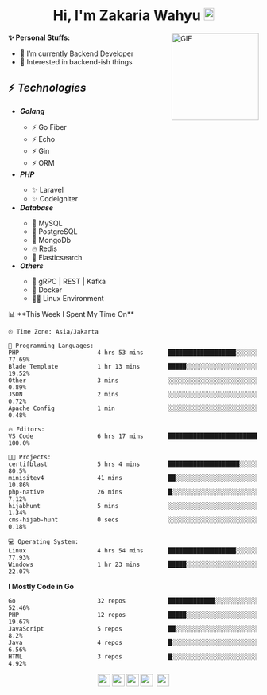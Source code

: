 <h1 align="center">Hi, I'm Zakaria Wahyu <img src="https://github.com/TheDudeThatCode/TheDudeThatCode/blob/master/Assets/Hi.gif" width="20px" height="25px"></h1>

<img align="right" alt="GIF" height="175px" src="https://www.nayakapratama.co.id/wp-content/uploads/2019/07/Website-Maintenance.gif" />

**✨ Personal Stuffs:**
- 🔭 I’m currently Backend Developer
- 🌱 Interested in backend-ish things

<h2>⚡ <i>Technologies</i></h2>
<ul>
<li><strong><i>Golang</i></strong></li>
  <ul>
    <li>⚡ Go Fiber</li>
    <li>⚡ Echo</li>
    <li>⚡ Gin</li>
    <li>⚡ ORM</li>
  </ul>
<li><strong><i>PHP</i></strong></li>
  <ul>
    <li>✨ Laravel</li>
    <li>✨ Codeigniter</li>
  </ul>
<li><strong><i>Database</i></strong></li>
  <ul>
    <li>🐬 MySQL</li>
    <li>🐘 PostgreSQL</li>
    <li>🍃 MongoDb</li>
    <li>🔥 Redis</li>
    <li>🔎 Elasticsearch</li>
  </ul>
  <li><strong><i>Others</i></strong></li>
  <ul>
    <li>💫 gRPC | REST | Kafka</li>
    <li>🐳 Docker</li>
    <li>👨‍💻 Linux Environment</li>
  </ul>
</ul>
<!--START_SECTION:waka-->
📊 **This Week I Spent My Time On** 

```text
⌚︎ Time Zone: Asia/Jakarta

💬 Programming Languages: 
PHP                      4 hrs 53 mins       ███████████████████░░░░░░   77.69% 
Blade Template           1 hr 13 mins        █████░░░░░░░░░░░░░░░░░░░░   19.52% 
Other                    3 mins              ░░░░░░░░░░░░░░░░░░░░░░░░░   0.89% 
JSON                     2 mins              ░░░░░░░░░░░░░░░░░░░░░░░░░   0.72% 
Apache Config            1 min               ░░░░░░░░░░░░░░░░░░░░░░░░░   0.48%

🔥 Editors: 
VS Code                  6 hrs 17 mins       █████████████████████████   100.0%

🐱‍💻 Projects: 
certifblast              5 hrs 4 mins        ████████████████████░░░░░   80.5% 
minisitev4               41 mins             ██░░░░░░░░░░░░░░░░░░░░░░░   10.86% 
php-native               26 mins             █░░░░░░░░░░░░░░░░░░░░░░░░   7.12% 
hijabhunt                5 mins              ░░░░░░░░░░░░░░░░░░░░░░░░░   1.34% 
cms-hijab-hunt           0 secs              ░░░░░░░░░░░░░░░░░░░░░░░░░   0.18%

💻 Operating System: 
Linux                    4 hrs 54 mins       ███████████████████░░░░░░   77.93% 
Windows                  1 hr 23 mins        █████░░░░░░░░░░░░░░░░░░░░   22.07%

```

**I Mostly Code in Go** 

```text
Go                       32 repos            █████████████░░░░░░░░░░░░   52.46% 
PHP                      12 repos            █████░░░░░░░░░░░░░░░░░░░░   19.67% 
JavaScript               5 repos             ██░░░░░░░░░░░░░░░░░░░░░░░   8.2% 
Java                     4 repos             █░░░░░░░░░░░░░░░░░░░░░░░░   6.56% 
HTML                     3 repos             █░░░░░░░░░░░░░░░░░░░░░░░░   4.92%

```



<!--END_SECTION:waka-->

<p align="center">
<a href="https://www.linkedin.com/in/zakariawahyu" target="_blank"><img src="https://img.shields.io/badge/linkedin-%230077B5.svg?&style=for-the-badge&logo=linkedin&logoColor=white" height=25></a>
<a href="https://medium.com/@zakariawahyu" target="_blank"><img src="https://img.shields.io/badge/Medium-12100E?style=for-the-badge&logo=medium&logoColor=white" height=25></a>
<a href="https://medium.com/@zakariawahyu" target="_blank"><img src="https://img.shields.io/badge/Portfolio-2300843e?style=for-the-badge&logo=About.me&logoColor=white" height=25></a>
<a href="https://www.twitter.com/_zakariawahyu" target="_blank"><img src="https://img.shields.io/badge/twitter-%231DA1F2.svg?&style=for-the-badge&logo=twitter&logoColor=white" height=25></a> 
<a href="https://www.instagram.com/_zakariawahyu" target="_blank"><img src="https://img.shields.io/badge/instagram-%23E4405F.svg?&style=for-the-badge&logo=instagram&logoColor=white" height=25></a>
